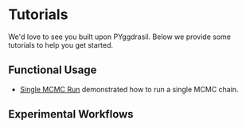 # Tutorials

We'd love to see you built upon PYggdrasil. Below we provide some tutorials to help you get started.

## Functional Usage

- [Single MCMC Run](singleMCMC.md) demonstrated how to run a single MCMC chain.

## Experimental Workflows